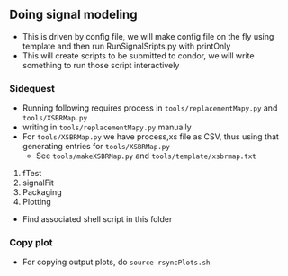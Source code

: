## Doing signal modeling

- This is driven by config file, we will make config file on the fly using template and then run RunSignalSripts.py with printOnly
- This will create scripts to be submitted to condor, we will write something to run those script interactively

### Sidequest
  - Running following requires process in `tools/replacementMapy.py` and `tools/XSBRMap.py`
  - writing in `tools/replacementMapy.py` manually
  - For `tools/XSBRMap.py` we have process,xs file as CSV, thus using that generating entries for `tools/XSBRMap.py`
     - See `tools/makeXSBRMap.py` and `tools/template/xsbrmap.txt`

1. fTest
1. signalFit
1. Packaging
1. Plotting

- Find associated shell script in this folder


### Copy plot
- For copying output plots, do `source rsyncPlots.sh`
